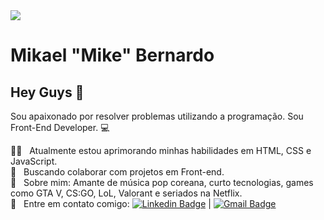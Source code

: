 <img width="auto" src="https://media-exp1.licdn.com/dms/image/C4D16AQG2vLd5LliVpA/profile-displaybackgroundimage-shrink_200_800/0?e=1602115200&v=beta&t=33u6eHi7MB8Pxn85a3bHb812LOCvaG9BQKz4-2j9vVc">

# Mikael "Mike" Bernardo

## Hey Guys 👋
Sou apaixonado por resolver problemas utilizando a programação.
Sou Front-End Developer. :computer:

 👨‍💻 &nbsp; Atualmente estou aprimorando minhas habilidades em HTML, CSS e JavaScript.
 <br/> :purple_heart: &nbsp; Buscando colaborar com projetos em Front-end.
 <br/> 💬  &nbsp; Sobre mim: Amante de música pop coreana, curto tecnologias, games como GTA V, CS:GO, LoL, Valorant e seriados na Netflix.
 <br/> :email: &nbsp; Entre em contato comigo: [![Linkedin Badge](https://img.shields.io/badge/-Mikael_Bernardo-blue?style=flat-square&logo=Linkedin&logoColor=white&link=https://www.linkedin.com/in/mikael-bernardo/)](https://www.linkedin.com/in/mikael-bernardo/) 
| 
[![Gmail Badge](https://img.shields.io/badge/-mikaelbfsousa@gmail.com-c14438?style=flat-square&logo=Gmail&logoColor=white&link=mailto:mikaelbfsousa@gmail.com)](mailto:mikaelbfsousa@gmail.com)
